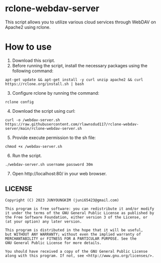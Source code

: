 # rclone-webdav-server

This script allows you to utilize various cloud services through WebDAV on Apache2 using rclone.

# How to use
1. Download this script.
2. Before running the script, install the necessary packages using the following command:
```
apt-get update && apt-get install -y curl unzip apache2 && curl https://rclone.org/install.sh | bash
```
3. Configure rclone by running the command:
```
rclone config
```
4. Download the script using curl:
```
curl -o /webdav-server.sh https://raw.githubusercontent.com/rlawnsdud117/rclone-webdav-server/main/rclone-webdav-server.sh
```
5. Provide execute permission to the sh file:
```
chmod +x /webdav-server.sh
```
6.  Run the script.
```
./webdav-server.sh username password 30m
```
7. Open http://localhost:80/ in your web browser.

## LICENSE
```
Copyright (C) 2023 JUNYOUNGKIM (juni65423@gmail.com)
 
This program is free software: you can redistribute it and/or modify
it under the terms of the GNU General Public License as published by
the Free Software Foundation, either version 3 of the License, or
(at your option) any later version.
 
This program is distributed in the hope that it will be useful,
but WITHOUT ANY WARRANTY; without even the implied warranty of
MERCHANTABILITY or FITNESS FOR A PARTICULAR PURPOSE. See the
GNU General Public License for more details.
 
You should have received a copy of the GNU General Public License
along with this program. If not, see <http://www.gnu.org/licenses/>.
```
